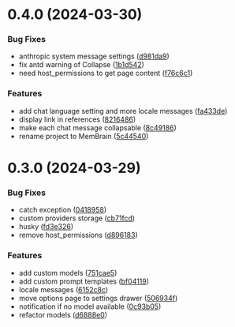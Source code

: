 # 0.4.0 (2024-03-30)

### Bug Fixes

- anthropic system message settings ([d981da9](https://github.com/fankaidev/membrain/commit/d981da9251679d0ba463c89cede938837821558e))
- fix antd warning of Collapse ([1b1d542](https://github.com/fankaidev/membrain/commit/1b1d54213b28fbf313a6c4b4c1112cdc49e4d697))
- need host_permissions to get page content ([f76c6c1](https://github.com/fankaidev/membrain/commit/f76c6c1249779f9982247fbf4cae866d71acc4aa))

### Features

- add chat language setting and more locale messages ([fa433de](https://github.com/fankaidev/membrain/commit/fa433decd5ede55191738955602e4e0e664aa064))
- display link in references ([8216486](https://github.com/fankaidev/membrain/commit/8216486de1da80f78a1d13cf882c6f025219fb08))
- make each chat message collapsable ([8c49186](https://github.com/fankaidev/membrain/commit/8c491865af857ce70c1bfe497ea29b9a129caf22))
- rename project to MemBrain ([5c44540](https://github.com/fankaidev/membrain/commit/5c44540bbfc556fdef539ccae3992bca74b89678))

# 0.3.0 (2024-03-29)

### Bug Fixes

- catch exception ([0418958](https://github.com/fankaidev/web-assistant/commit/0418958bf6f41c5d8ff7b91563983bc4a742c35c))
- custom providers storage ([cb71fcd](https://github.com/fankaidev/web-assistant/commit/cb71fcdfaaf9f026974513714b5e52b92ec4daf8))
- husky ([fd3e326](https://github.com/fankaidev/web-assistant/commit/fd3e326691b0c042f6550790607d737251777947))
- remove host_permissions ([d896183](https://github.com/fankaidev/web-assistant/commit/d8961830b5a3dae2bf688ac5f9aad123418e77f9))

### Features

- add custom models ([751cae5](https://github.com/fankaidev/web-assistant/commit/751cae53905be622b25bdb177c4d2732c10250e2))
- add custom prompt templates ([bf04119](https://github.com/fankaidev/web-assistant/commit/bf04119eecc0db3427db5a18067e4df4eedce2b6))
- locale messages ([6152c8c](https://github.com/fankaidev/web-assistant/commit/6152c8ce6830bc0e8c4f8aa50302e292c43df3d8))
- move options page to settings drawer ([506934f](https://github.com/fankaidev/web-assistant/commit/506934f6febba672e1d49ab445caee9d4989b728))
- notification if no model available ([0c93b05](https://github.com/fankaidev/web-assistant/commit/0c93b05e1afe2cd3e9711568d82002516d2dc262))
- refactor models ([d6888e0](https://github.com/fankaidev/web-assistant/commit/d6888e04939f51d24198dcface6d7d2146f66734))
